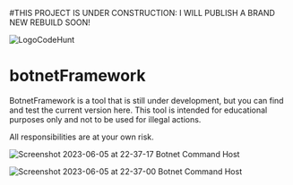 #THIS PROJECT IS UNDER CONSTRUCTION: I WILL PUBLISH A BRAND NEW REBUILD SOON!

![LogoCodeHunt](https://github.com/as-squirrel/botnetFramework/assets/114065413/39e14d8b-e64e-4112-a20e-1a41c5caf29f)
# botnetFramework

BotnetFramework is a tool that is still under development, but you can find and test the current version here. This tool is intended for educational purposes only and not to be used for illegal actions.

All responsibilities are at your own risk.



![Screenshot 2023-06-05 at 22-37-17 Botnet Command Host](https://github.com/as-squirrel/botnetFramework/assets/114065413/63b2567a-622d-4da4-9743-35c12072a668)

![Screenshot 2023-06-05 at 22-37-00 Botnet Command Host](https://github.com/as-squirrel/botnetFramework/assets/114065413/056cee09-28ec-406e-9eb1-efcc8c7cecc4)
